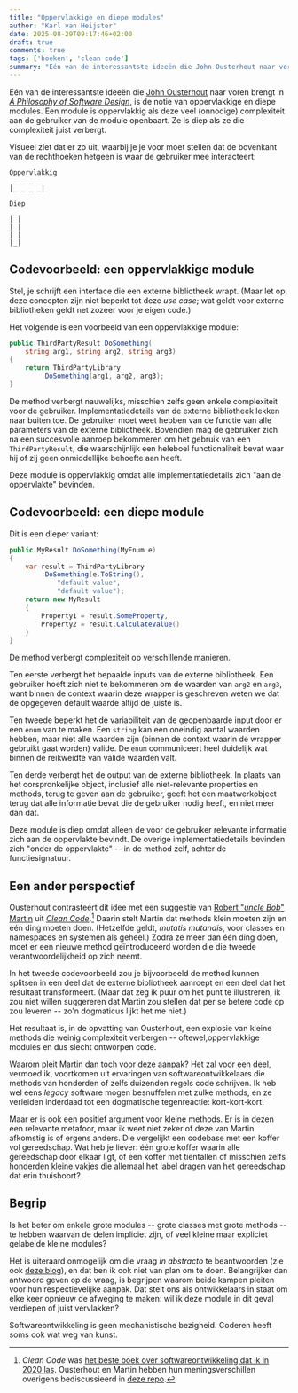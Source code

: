 ```yaml
---
title: "Oppervlakkige en diepe modules"
author: "Karl van Heijster"
date: 2025-08-29T09:17:46+02:00
draft: true
comments: true
tags: ['boeken', 'clean code']
summary: "Eén van de interessantste ideeën die John Ousterhout naar voren brengt in *A Philosophy of Software Design*, is de notie van oppervlakkige en diepe modules. Een module is oppervlakkig als deze veel (onnodige) complexiteit aan de gebruiker van de module openbaart. Ze is diep als ze die complexiteit juist verbergt."
---
```


Eén van de interessantste ideeën die [John Ousterhout](https://en.wikipedia.org/wiki/John_Ousterhout "'John Ousterhout', Wikipedia") naar voren brengt in [*A Philosophy of Software Design*](https://web.stanford.edu/~ouster/cgi-bin/aposd.php "John Ousterhout, 'A Philosophy of Software Design, 2nd Edition'"), is de notie van oppervlakkige en diepe modules. Een module is oppervlakkig als deze veel (onnodige) complexiteit aan de gebruiker van de module openbaart. Ze is diep als ze die complexiteit juist verbergt.

Visueel ziet dat er zo uit, waarbij je je voor moet stellen dat de bovenkant van de rechthoeken hetgeen is waar de gebruiker mee interacteert:


    Oppervlakkig
     _ _ _ _
    |_ _ _ _|

    Diep
     _
    | |
    | |
    | |
    |_|


## Codevoorbeeld: een oppervlakkige module

Stel, je schrijft een interface die een externe bibliotheek wrapt. (Maar let op, deze concepten zijn niet beperkt tot deze *use case*; wat geldt voor externe bibliotheken geldt net zozeer voor je eigen code.) 

Het volgende is een voorbeeld van een oppervlakkige module:

```cs
public ThirdPartyResult DoSomething(
    string arg1, string arg2, string arg3)
{
    return ThirdPartyLibrary
        .DoSomething(arg1, arg2, arg3);
}
```

De method verbergt nauwelijks, misschien zelfs geen enkele complexiteit voor de gebruiker. Implementatiedetails van de externe bibliotheek lekken naar buiten toe. De gebruiker moet weet hebben van de functie van alle parameters van de externe bibliotheek. Bovendien mag de gebruiker zich na een succesvolle aanroep bekommeren om het gebruik van een `ThirdPartyResult`, die waarschijnlijk een heleboel functionaliteit bevat waar hij of zij geen onmiddellijke behoefte aan heeft.


Deze module is oppervlakkig omdat alle implementatiedetails zich "aan de oppervlakte" bevinden.


## Codevoorbeeld: een diepe module


Dit is een dieper variant:


```cs
public MyResult DoSomething(MyEnum e)
{
    var result = ThirdPartyLibrary
        .DoSomething(e.ToString(), 
            "default value", 
            "default value");
    return new MyResult 
    {
        Property1 = result.SomeProperty,
        Property2 = result.CalculateValue()
    }
}
```

De method verbergt complexiteit op verschillende manieren. 


Ten eerste verbergt het bepaalde inputs van de externe bibliotheek. Een gebruiker hoeft zich niet te bekommeren om de waarden van `arg2` en `arg3`, want binnen de context waarin deze wrapper is geschreven weten we dat de opgegeven default waarde altijd de juiste is.


Ten tweede beperkt het de variabiliteit van de geopenbaarde input door er een `enum` van te maken. Een `string` kan een oneindig aantal waarden hebben, maar niet alle waarden zijn (binnen de context waarin de wrapper gebruikt gaat worden) valide. De `enum` communiceert heel duidelijk wat binnen de reikweidte van valide waarden valt.


Ten derde verbergt het de output van de externe bibliotheek. In plaats van het oorspronkelijke object, inclusief alle niet-relevante properties en methods, terug te geven aan de gebruiker, geeft het een maatwerkobject terug dat alle informatie bevat die de gebruiker nodig heeft, en niet meer dan dat. 


Deze module is diep omdat alleen de voor de gebruiker relevante informatie zich aan de oppervlakte bevindt. De overige implementatiedetails bevinden zich "onder de oppervlakte" -- in de method zelf, achter de functiesignatuur.


## Een ander perspectief


Ousterhout contrasteert dit idee met een suggestie van [Robert "*uncle Bob*" Martin](https://en.wikipedia.org/wiki/Robert_C._Martin "'Robert C. Martin', Wikipedia") uit [*Clean Code*](https://www.pearson.com/us/higher-education/program/Martin-Clean-Code-A-Handbook-of-Agile-Software-Craftsmanship/PGM63937.html "Robert C. Martin, 'Clean Code', Pearson Education 2008").[^1] Daarin stelt Martin dat methods klein moeten zijn en één ding moeten doen. (Hetzelfde geldt, *mutatis mutandis*, voor classes en namespaces en systemen als geheel.) Zodra ze meer dan één ding doen, moet er een nieuwe method geïntroduceerd worden die die tweede verantwoordelijkheid op zich neemt. 


In het tweede codevoorbeeld zou je bijvoorbeeld de method kunnen splitsen in een deel dat de externe bibliotheek aanroept en een deel dat het resultaat transformeert. (Maar dat zeg ik puur om het punt te illustreren, ik zou niet willen suggereren dat Martin zou stellen dat per se betere code op zou leveren -- zo'n dogmaticus lijkt het me niet.)


Het resultaat is, in de opvatting van Ousterhout, een explosie van kleine methods die weinig complexiteit verbergen -- oftewel,oppervlakkige modules en dus slecht ontworpen code.


Waarom pleit Martin dan toch voor deze aanpak? Het zal voor een deel, vermoed ik, voortkomen uit ervaringen van softwareontwikkelaars die methods van honderden of zelfs duizenden regels code schrijven. Ik heb wel eens *legacy* software mogen besnuffelen met zulke methods, en ze verleiden inderdaad tot een dogmatische tegenreactie: kort-kort-kort!


Maar er is ook een positief argument voor kleine methods. Er is in dezen een relevante metafoor, maar ik weet niet zeker of deze van Martin afkomstig is of ergens anders. Die vergelijkt een codebase met een koffer vol gereedschap. Wat heb je liever: één grote koffer waarin alle gereedschap door elkaar ligt, of een koffer met tientallen of misschien zelfs honderden kleine vakjes die allemaal het label dragen van het gereedschap dat erin thuishoort?


## Begrip


Is het beter om enkele grote modules -- grote classes met grote methods -- te hebben waarvan de delen impliciet zijn, of veel kleine maar expliciet gelabelde kleine modules?


Het is uiteraard onmogelijk om die vraag *in abstracto* te beantwoorden (zie ook [deze blog](/blog/25/08/hoe-verhogen-we-kwaliteit/ 'Hoe verhogen we kwaliteit?')), en dat ben ik ook niet van plan om te doen. Belangrijker dan antwoord geven op de vraag, is begrijpen waarom beide kampen pleiten voor hun respectievelijke aanpak. Dat stelt ons als ontwikkelaars in staat om elke keer opnieuw de afweging te maken: wil ik deze module in dit geval verdiepen of juist vervlakken?


Softwareontwikkeling is geen mechanistische bezigheid. Coderen heeft soms ook wat weg van kunst.


[^1]: *Clean Code* was [het beste boek over softwareontwikkeling dat ik in 2020 las](/blog/21/05/de-beste-boeken-over-software-ontwikkeling-die-ik-in-2020-las/ "'De beste boeken over software ontwikkeling die ik in 2020 las'"). Ousterhout en Martin hebben hun meningsverschillen overigens bediscussieerd in [deze repo](https://github.com/johnousterhout/aposd-vs-clean-code/blob/main/README.md).